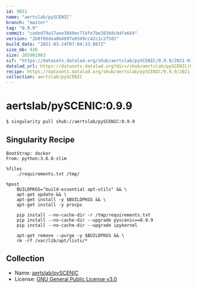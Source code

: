 ```yaml
---
id: 9051
name: "aertslab/pySCENIC"
branch: "master"
tag: "0.9.9"
commit: "caded79a17aee3849ec714fe7be2636dcb4fa664"
version: "2b8f66dea8b4897a9349cc42c1c2f501"
build_date: "2021-03-24T07:04:33.067Z"
size_mb: 926
size: 265981983
sif: "https://datasets.datalad.org/shub/aertslab/pySCENIC/0.9.9/2021-03-24-caded79a-2b8f66de/2b8f66dea8b4897a9349cc42c1c2f501.simg"
datalad_url: https://datasets.datalad.org?dir=/shub/aertslab/pySCENIC/0.9.9/2021-03-24-caded79a-2b8f66de/
recipe: https://datasets.datalad.org/shub/aertslab/pySCENIC/0.9.9/2021-03-24-caded79a-2b8f66de/Singularity
collection: aertslab/pySCENIC
---
```


# aertslab/pySCENIC:0.9.9

```bash
$ singularity pull shub://aertslab/pySCENIC:0.9.9
```

## Singularity Recipe

```singularity
BootStrap: docker
From: python:3.6.8-slim

%files
    ./requirements.txt /tmp/

%post
    BUILDPKGS="build-essential apt-utils" && \
    apt-get update && \
    apt-get install -y $BUILDPKGS && \
    apt-get install -y procps

    pip install --no-cache-dir -r /tmp/requirements.txt
    pip install --no-cache-dir --upgrade pyscenic==0.9.9
    pip install --no-cache-dir --upgrade ipykernel

    apt-get remove --purge -y $BUILDPKGS && \
    rm -rf /var/lib/apt/lists/*
```

## Collection

 - Name: [aertslab/pySCENIC](https://github.com/aertslab/pySCENIC)
 - License: [GNU General Public License v3.0](https://api.github.com/licenses/gpl-3.0)

